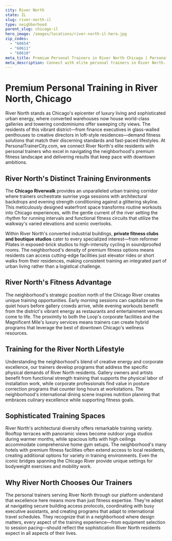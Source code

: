 ```yaml
---
city: River North
state: IL
slug: river-north-il
type: neighborhood
parent_slug: chicago-il
hero_image: /images/locations/river-north-il-hero.jpg
zip_codes:
  - "60654"
  - "60611"
  - "60610"
meta_title: Premium Personal Trainers in River North Chicago | PersonalTrainerCity.com
meta_description: Connect with elite personal trainers in River North. Find luxury fitness coaches for high-rise condos, private gym sessions, and Chicago River workouts in the city's premium downtown district.
---
```


# Premium Personal Training in River North, Chicago

River North stands as Chicago's epicenter of luxury living and sophisticated urban energy, where converted warehouses now house world-class galleries and towering condominiums offer sweeping city views. The residents of this vibrant district—from finance executives in glass-walled penthouses to creative directors in loft-style residences—demand fitness solutions that match their discerning standards and fast-paced lifestyles. At PersonalTrainerCity.com, we connect River North's elite residents with personal trainers who excel in navigating the neighborhood's premium fitness landscape and delivering results that keep pace with downtown ambitions.

## River North's Distinct Training Environments

The **Chicago Riverwalk** provides an unparalleled urban training corridor where trainers orchestrate sunrise yoga sessions with architectural backdrops and evening strength conditioning against a glittering skyline. This meticulously designed waterfront space transforms routine workouts into Chicago experiences, with the gentle current of the river setting the rhythm for running intervals and functional fitness circuits that utilize the walkway's varied elevations and scenic overlooks.

Within River North's converted industrial buildings, **private fitness clubs and boutique studios** cater to every specialized interest—from reformer Pilates in exposed-brick studios to high-intensity cycling in soundproofed rooms. The neighborhood's density of premium fitness options means residents can access cutting-edge facilities just elevator rides or short walks from their residences, making consistent training an integrated part of urban living rather than a logistical challenge.

## River North's Fitness Advantage

The neighborhood's strategic position north of the Chicago River creates unique training opportunities. Early morning sessions can capitalize on the quiet hours before gallery crowds arrive, while evening workouts benefit from the district's vibrant energy as restaurants and entertainment venues come to life. The proximity to both the Loop's corporate facilities and the Magnificent Mile's luxury services means trainers can create hybrid programs that leverage the best of downtown Chicago's wellness resources.

## Training for the River North Lifestyle

Understanding the neighborhood's blend of creative energy and corporate excellence, our trainers develop programs that address the specific physical demands of River North residents. Gallery owners and artists benefit from functional strength training that supports the physical labor of installation work, while corporate professionals find value in posture correction programs that counter long hours at workstations. The neighborhood's international dining scene inspires nutrition planning that embraces culinary excellence while supporting fitness goals.

## Sophisticated Training Spaces

River North's architectural diversity offers remarkable training variety. Rooftop terraces with panoramic views become outdoor yoga studios during warmer months, while spacious lofts with high ceilings accommodate comprehensive home gym setups. The neighborhood's many hotels with premium fitness facilities often extend access to local residents, creating additional options for variety in training environments. Even the iconic bridges spanning the Chicago River provide unique settings for bodyweight exercises and mobility work.

## Why River North Chooses Our Trainers

The personal trainers serving River North through our platform understand that excellence here means more than just fitness expertise. They're adept at navigating secure building access protocols, coordinating with busy executive assistants, and creating programs that adapt to international travel schedules. They recognize that in a neighborhood where design matters, every aspect of the training experience—from equipment selection to session pacing—should reflect the sophistication River North residents expect in all aspects of their lives.